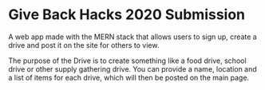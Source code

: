 # Give Back Hacks 2020 Submission

A web app made with the MERN stack that allows users to sign up, create a drive and post it on the site for others to view. 

The purpose of the Drive is to create something like a food drive, school drive or other supply gathering drive. 
You can provide a name, location and a list of items for each drive, which will then be posted on the main page. 


